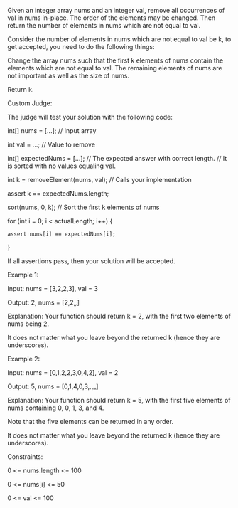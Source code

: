 Given an integer array nums and an integer val, remove all occurrences of val in nums in-place. The order of the elements may be changed. Then return the number of elements in nums which are not equal to val.

Consider the number of elements in nums which are not equal to val be k, to get accepted, you need to do the following things:

Change the array nums such that the first k elements of nums contain the elements which are not equal to val. The remaining elements of nums are not important as well as the size of nums.

Return k.

Custom Judge:

The judge will test your solution with the following code:

int[] nums = [...]; // Input array

int val = ...; // Value to remove

int[] expectedNums = [...]; // The expected answer with correct length.
                            // It is sorted with no values equaling val.


int k = removeElement(nums, val); // Calls your implementation

assert k == expectedNums.length;

sort(nums, 0, k); // Sort the first k elements of nums

for (int i = 0; i < actualLength; i++) {

    assert nums[i] == expectedNums[i];

}

If all assertions pass, then your solution will be accepted.

 

Example 1:

Input: nums = [3,2,2,3], val = 3

Output: 2, nums = [2,2,_,_]

Explanation: Your function should return k = 2, with the first two elements of nums being 2.

It does not matter what you leave beyond the returned k (hence they are underscores).

Example 2:

Input: nums = [0,1,2,2,3,0,4,2], val = 2

Output: 5, nums = [0,1,4,0,3,_,_,_]

Explanation: Your function should return k = 5, with the first five elements of nums containing 0, 0, 1, 3, and 4.

Note that the five elements can be returned in any order.

It does not matter what you leave beyond the returned k (hence they are underscores).
 

Constraints:

0 <= nums.length <= 100

0 <= nums[i] <= 50

0 <= val <= 100
